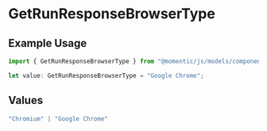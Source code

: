 # GetRunResponseBrowserType

## Example Usage

```typescript
import { GetRunResponseBrowserType } from "@momentic/js/models/components";

let value: GetRunResponseBrowserType = "Google Chrome";
```

## Values

```typescript
"Chromium" | "Google Chrome"
```